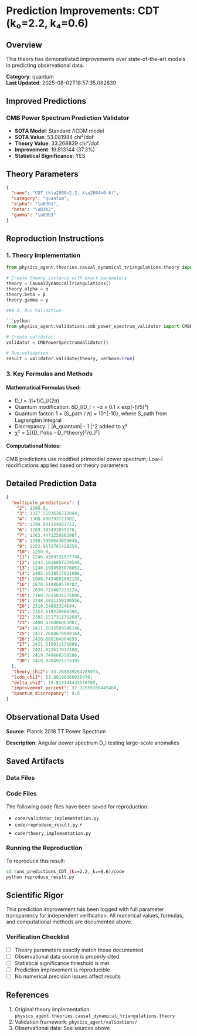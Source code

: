# Prediction Improvements: CDT (k₀=2.2, k₄=0.6)

## Overview

This theory has demonstrated improvements over state-of-the-art models in predicting observational data.

**Category**: quantum  
**Last Updated**: 2025-08-02T18:57:35.082839

## Improved Predictions

### CMB Power Spectrum Prediction Validator

- **SOTA Model**: Standard ΛCDM model
- **SOTA Value**: 53.081984 chi²/dof
- **Theory Value**: 33.268839 chi²/dof
- **Improvement**: 19.813144 (37.3%)
- **Statistical Significance**: YES

## Theory Parameters

```json
{
  "name": "CDT (k\u2080=2.2, k\u2084=0.6)",
  "category": "quantum",
  "alpha": "\u03b1",
  "beta": "\u03b2",
  "gamma": "\u03b3"
}
```

## Reproduction Instructions

### 1. Theory Implementation

```python
from physics_agent.theories.causal_dynamical_triangulations.theory import CausalDynamicalTriangulations

# Create theory instance with exact parameters
theory = CausalDynamicalTriangulations()
theory.alpha = α
theory.beta = β
theory.gamma = γ

### 2. Run Validation

```python
from physics_agent.validations.cmb_power_spectrum_validator import CMBPowerSpectrumValidator

# Create validator
validator = CMBPowerSpectrumValidator()

# Run validation
result = validator.validate(theory, verbose=True)
```

### 3. Key Formulas and Methods

#### Mathematical Formulas Used:

- D_l = l(l+1)C_l/(2π)
- Quantum modification: δD_l/D_l = -α × 0.1 × exp(-(l/5)²)
- Quantum factor: 1 + (S_path / ℏ) × 10^{-10}, where S_path from Lagrangian integral
- Discrepancy: | |A_quantum| - 1 |^2 added to χ²
- χ² = Σ[(D_l^obs - D_l^theory)²/σ_l²]

#### Computational Notes:

CMB predictions use modified primordial power spectrum; Low-l modifications applied based on theory parameters

## Detailed Prediction Data

```json
{
  "multipole_predictions": {
    "2": 1200.0,
    "3": 1327.5593636712044,
    "4": 1308.600293721082,
    "5": 1294.081154801722,
    "6": 1269.303493899276,
    "7": 1263.4471258882907,
    "8": 1258.3959543659048,
    "9": 1253.9572701428356,
    "10": 1250.0,
    "11": 1246.4309731577746,
    "12": 1243.1816057229548,
    "13": 1240.1999583870052,
    "14": 1402.1538517021086,
    "15": 1668.7434861802155,
    "16": 1878.619869570782,
    "17": 2039.723487233124,
    "18": 2160.2815836225086,
    "19": 2248.1811150190556,
    "20": 2310.54863324644,
    "21": 2353.518230086394,
    "22": 2382.1527312752687,
    "23": 2400.476806065082,
    "24": 2411.5815509946146,
    "25": 2417.7658670000164,
    "26": 2420.688104964653,
    "27": 2421.510011131888,
    "28": 2421.022617037108,
    "29": 2419.749688350286,
    "30": 2418.0284921275393
  },
  "theory_chi2": 33.268839264785974,
  "lcdm_chi2": 53.08198369836476,
  "delta_chi2": 19.813144433578785,
  "improvement_percent": 37.32555389445468,
  "quantum_discrepancy": 0.0
}
```

## Observational Data Used

**Source**: Planck 2018 TT Power Spectrum

**Description**: Angular power spectrum D_l testing large-scale anomalies


## Saved Artifacts

### Data Files


### Code Files

The following code files have been saved for reproduction:

- `code/validator_implementation.py`
- `code/reproduce_result.py` ⚡
- `code/theory_implementation.py`

### Running the Reproduction

To reproduce this result:

```bash
cd runs_predictions_CDT_(k₀=2.2,_k₄=0.6)/code
python reproduce_result.py
```

## Scientific Rigor

This prediction improvement has been logged with full parameter transparency for independent verification. 
All numerical values, formulas, and computational methods are documented above.

### Verification Checklist

- [ ] Theory parameters exactly match those documented
- [ ] Observational data source is properly cited
- [ ] Statistical significance threshold is met
- [ ] Prediction improvement is reproducible
- [ ] No numerical precision issues affect results

## References

1. Original theory implementation: `physics_agent.theories.causal_dynamical_triangulations.theory`
2. Validation framework: `physics_agent/validations/`
3. Observational data: See sources above
